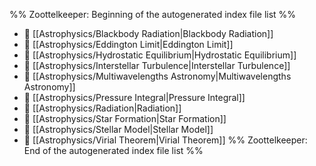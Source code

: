 %% Zoottelkeeper: Beginning of the autogenerated index file list  %%
- 📄 [[Astrophysics/Blackbody Radiation|Blackbody Radiation]]
- 📄 [[Astrophysics/Eddington Limit|Eddington Limit]]
- 📄 [[Astrophysics/Hydrostatic Equilibrium|Hydrostatic Equilibrium]]
- 📄 [[Astrophysics/Interstellar Turbulence|Interstellar Turbulence]]
- 📄 [[Astrophysics/Multiwavelengths Astronomy|Multiwavelengths Astronomy]]
- 📄 [[Astrophysics/Pressure Integral|Pressure Integral]]
- 📄 [[Astrophysics/Radiation|Radiation]]
- 📄 [[Astrophysics/Star Formation|Star Formation]]
- 📄 [[Astrophysics/Stellar Model|Stellar Model]]
- 📄 [[Astrophysics/Virial Theorem|Virial Theorem]]
%% Zoottelkeeper: End of the autogenerated index file list  %%
